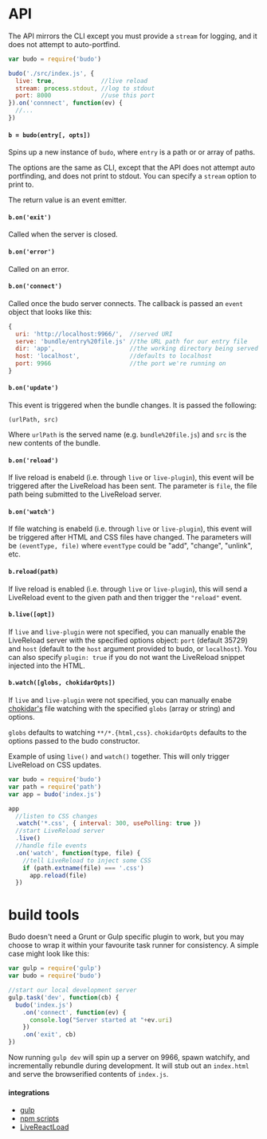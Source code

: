 # API

The API mirrors the CLI except you must provide a `stream` for logging, and it does not attempt to auto-portfind.

```js
var budo = require('budo')

budo('./src/index.js', {
  live: true,             //live reload
  stream: process.stdout, //log to stdout
  port: 8000              //use this port
}).on('connnect', function(ev) {
  //...
})
```

#### `b = budo(entry[, opts])`

Spins up a new instance of `budo`, where `entry` is a path or or array of paths.

The options are the same as CLI, except that the API does not attempt auto portfinding, and does not print to stdout. You can specify a `stream` option to print to.

The return value is an event emitter.

#### `b.on('exit')`

Called when the server is closed.

#### `b.on('error')`

Called on an error.

#### `b.on('connect')`

Called once the budo server connects. The callback is passed an `event` object that looks like this:

```js
{
  uri: 'http://localhost:9966/',  //served URI
  serve: 'bundle/entry%20file.js' //the URL path for our entry file
  dir: 'app',                     //the working directory being served
  host: 'localhost',              //defaults to localhost
  port: 9966                      //the port we're running on
}
```

#### `b.on('update')`

This event is triggered when the bundle changes. It is passed the following:

```(urlPath, src)```

Where `urlPath` is the served name (e.g. `bundle%20file.js`) and `src` is the new contents of the bundle.

#### `b.on('reload')`

If live reload is enabeld (i.e. through `live` or `live-plugin`), this event will be triggered after the LiveReload has been sent. The parameter is `file`, the file path being submitted to the LiveReload server.

#### `b.on('watch')`

If file watching is enabeld (i.e. through `live` or `live-plugin`), this event will be triggered after HTML and CSS files have changed. The parameters will be `(eventType, file)` where `eventType` could be "add", "change", "unlink", etc.

#### `b.reload(path)`

If live reload is enabled (i.e. through `live` or `live-plugin`), this will send a LiveReload event to the given path and then trigger the `"reload"` event.

#### `b.live([opt])`

If `live` and `live-plugin` were not specified, you can manually enable the LiveReload server with the specified options object: `port` (default 35729) and `host` (default to the `host` argument provided to budo, or `localhost`). You can also specify `plugin: true` if you do not want the LiveReload snippet injected into the HTML. 

#### `b.watch([globs, chokidarOpts])`

If `live` and `live-plugin` were not specified, you can manually enabe [chokidar's](https://github.com/paulmillr/chokidar) file watching with the specified `globs` (array or string) and options. 

`globs` defaults to watching `**/*.{html,css}`. `chokidarOpts` defaults to the options passed to the budo constructor.

Example of using `live()` and `watch()` together. This will only trigger LiveReload on CSS updates.

```js
var budo = require('budo')
var path = require('path')
var app = budo('index.js')

app
  //listen to CSS changes
  .watch('*.css', { interval: 300, usePolling: true })
  //start LiveReload server
  .live()
  //handle file events
  .on('watch', function(type, file) {
    //tell LiveReload to inject some CSS
    if (path.extname(file) === '.css')
      app.reload(file)
  })
``` 

# build tools

Budo doesn't need a Grunt or Gulp specific plugin to work, but you may choose to wrap it within your favourite task runner for consistency. A simple case might look like this:

```js
var gulp = require('gulp')
var budo = require('budo')

//start our local development server
gulp.task('dev', function(cb) {
  budo('index.js')
    .on('connect', function(ev) {
      console.log("Server started at "+ev.uri)
    })
    .on('exit', cb)
})
```

Now running `gulp dev` will spin up a server on 9966, spawn watchify, and incrementally rebundle during development. It will stub out an `index.html` and serve the browserified contents of `index.js`. 

#### integrations

- [gulp](https://github.com/mattdesl/budo-gulp-starter)
- [npm scripts](https://gist.github.com/mattdesl/b6990e7c7221c9cc05aa)
- [LiveReactLoad](https://gist.github.com/mattdesl/2aa5b45ed1f230635a04)